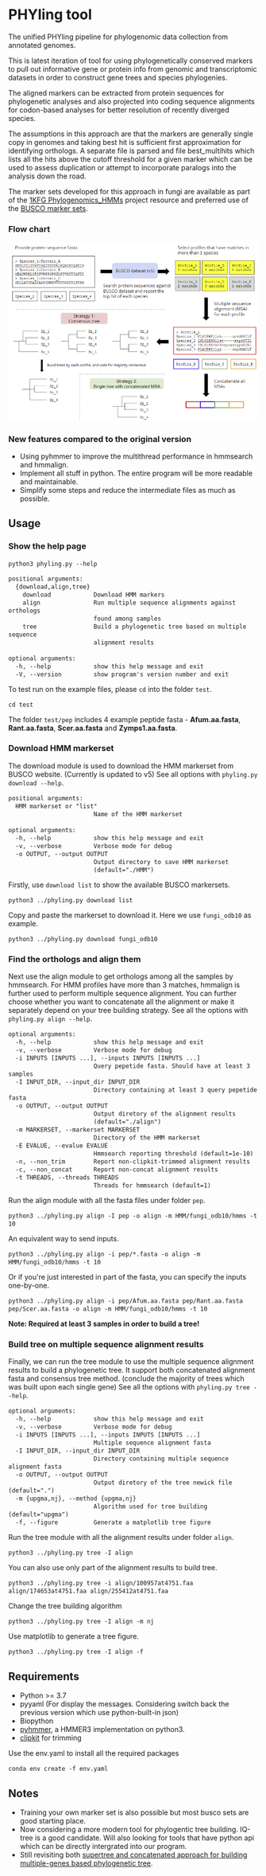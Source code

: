 # PHYling tool
The unified PHYling pipeline for phylogenomic data collection from annotated genomes.

This is latest iteration of tool for using phylogenetically conserved markers to pull out informative 
gene or protein info from genomic and transcriptomic datasets in order to construct gene trees and species phylogenies.

The aligned markers can be extracted from protein sequences for phylogenetic analyses and also projected into coding sequence alignments for codon-based analyses for better resolution of recently diverged species.

The assumptions in this approach are that the markers are generally single copy in genomes and taking best hit is sufficient first approximation for identifying orthologs. A separate file is parsed and file best_multihits which lists all the hits above the cutoff threshold for a given marker which can be used to assess duplication or attempt to incorporate paralogs into the analysis down the road.

The marker sets developed for this approach in fungi are available as part of the [1KFG Phylogenomics_HMMs](https://github.com/1KFG/Phylogenomics_HMMs) project resource and preferred use of the [BUSCO marker sets](https://busco-data.ezlab.org/v4/data/lineages/).

### Flow chart
![PHYling flowchart](phyling_flowchart.png)

### New features compared to the original version
- Using pyhmmer to improve the multithread performance in hmmsearch and hmmalign.
- Implement all stuff in python. The entire program will be more readable and maintainable.
- Simplify some steps and reduce the intermediate files as much as possible.

## Usage
### Show the help page
```
python3 phyling.py --help
```
```
positional arguments:
  {download,align,tree}
    download            Download HMM markers
    align               Run multiple sequence alignments against orthologs
                        found among samples
    tree                Build a phylogenetic tree based on multiple sequence
                        alignment results

optional arguments:
  -h, --help            show this help message and exit
  -V, --version         show program's version number and exit
```

To test run on the example files, please `cd` into the folder `test`.
```
cd test
```
The folder `test/pep` includes 4 example peptide fasta - **Afum.aa.fasta**, **Rant.aa.fasta**, **Scer.aa.fasta** and **Zymps1.aa.fasta**.

### Download HMM markerset
The download module is used to download the HMM markerset from BUSCO website. (Currently is updated to v5) 
See all options with `phyling.py download --help`.
```
positional arguments:
  HMM markerset or "list"
                        Name of the HMM markerset

optional arguments:
  -h, --help            show this help message and exit
  -v, --verbose         Verbose mode for debug
  -o OUTPUT, --output OUTPUT
                        Output directory to save HMM markerset
                        (default="./HMM")
```

Firstly, use `download list` to show the available BUSCO markersets.
```
python3 ../phyling.py download list
```

Copy and paste the markerset to download it. Here we use `fungi_odb10` as example.
```
python3 ../phyling.py download fungi_odb10
```

### Find the orthologs and align them
Next use the align module to get orthologs among all the samples by hmmsearch. 
For HMM profiles have more than 3 matches, hmmalign is further used to perform multiple sequence alignment. 
You can further choose whether you want to concatenate all the alignment or make it separately depend on your tree building strategy. 
See all the options with `phyling.py align --help`.
```
optional arguments:
  -h, --help            show this help message and exit
  -v, --verbose         Verbose mode for debug
  -i INPUTS [INPUTS ...], --inputs INPUTS [INPUTS ...]
                        Query pepetide fasta. Should have at least 3 samples
  -I INPUT_DIR, --input_dir INPUT_DIR
                        Directory containing at least 3 query pepetide fasta
  -o OUTPUT, --output OUTPUT
                        Output diretory of the alignment results
                        (default="./align")
  -m MARKERSET, --markerset MARKERSET
                        Directory of the HMM markerset
  -E EVALUE, --evalue EVALUE
                        Hmmsearch reporting threshold (default=1e-10)
  -n, --non_trim        Report non-clipkit-trimmed alignment results
  -c, --non_concat      Report non-concat alignment results
  -t THREADS, --threads THREADS
                        Threads for hmmsearch (default=1)
```

Run the align module with all the fasta files under folder `pep`.
```
python3 ../phyling.py align -I pep -o align -m HMM/fungi_odb10/hmms -t 10
```

An equivalent way to send inputs.
```
python3 ../phyling.py align -i pep/*.fasta -o align -m HMM/fungi_odb10/hmms -t 10
```

Or if you're just interested in part of the fasta, you can specify the inputs one-by-one.
```
python3 ../phyling.py align -i pep/Afum.aa.fasta pep/Rant.aa.fasta pep/Scer.aa.fasta -o align -m HMM/fungi_odb10/hmms -t 10
```
**Note: Required at least 3 samples in order to build a tree!**

### Build tree on multiple sequence alignment results
Finally, we can run the tree module to use the multiple sequence alignment results to build a phylogenetic tree. 
It support both concatenated alignment fasta and consensus tree method. (conclude the majority of trees which was built upon each single gene)
See all the options with `phyling.py tree --help`.
```
optional arguments:
  -h, --help            show this help message and exit
  -v, --verbose         Verbose mode for debug
  -i INPUTS [INPUTS ...], --inputs INPUTS [INPUTS ...]
                        Multiple sequence alignment fasta
  -I INPUT_DIR, --input_dir INPUT_DIR
                        Directory containing multiple sequence alignment fasta
  -o OUTPUT, --output OUTPUT
                        Output diretory of the tree newick file (default=".")
  -m {upgma,nj}, --method {upgma,nj}
                        Algorithm used for tree building (default="upgma")
  -f, --figure          Generate a matplotlib tree figure
```

Run the tree module with all the alignment results under folder `align`.
```
python3 ../phyling.py tree -I align
```

You can also use only part of the alignment results to build tree.
```
python3 ../phyling.py tree -i align/100957at4751.faa align/174653at4751.faa align/255412at4751.faa
```

Change the tree building algorithm
```
python3 ../phyling.py tree -I align -m nj
```

Use matplotlib to generate a tree figure.
```
python3 ../phyling.py tree -I align -f
```

## Requirements
- Python >= 3.7
- pyyaml (For display the messages. Considering switch back the previous version which use python-built-in json)
- Biopython
- [pyhmmer](https://pyhmmer.readthedocs.io/en/stable/index.html), a HMMER3 implementation on python3.
- [clipkit](https://jlsteenwyk.com/ClipKIT/) for trimming

Use the env.yaml to install all the required packages
```
conda env create -f env.yaml
```

## Notes
- Training your own marker set is also possible but most busco sets are good starting place.
- Now considering a more modern tool for phylogentic tree building. IQ-tree is a good candidate. Will also looking for 
tools that have python api which can be directly intergrated into our program.
- Still revisiting both [supertree and concatenated approach for building multiple-genes based phylogenetic tree](
  https://bmcecolevol.biomedcentral.com/articles/10.1186/1471-2148-6-99).
